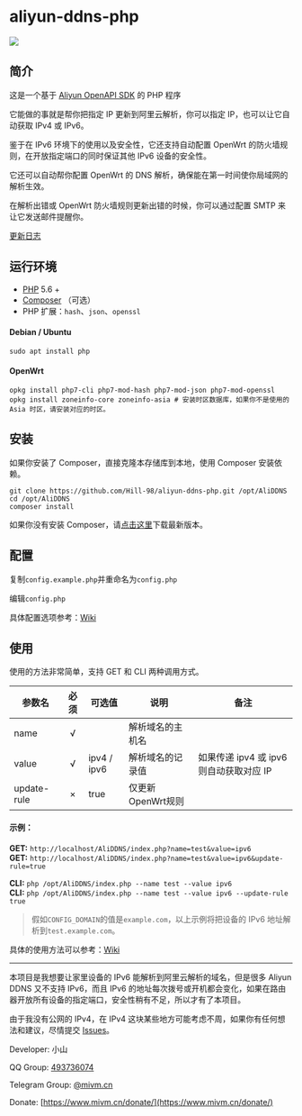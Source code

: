 # aliyun-ddns-php

![](https://img.shields.io/badge/version-v2-blue.svg)

## 简介 

这是一个基于 [Aliyun OpenAPI SDK](https://github.com/aliyun/aliyun-openapi-php-sdk) 的 PHP 程序  

它能做的事就是帮你把指定 IP 更新到阿里云解析，你可以指定 IP，也可以让它自动获取 IPv4 或 IPv6。  

鉴于在 IPv6 环境下的使用以及安全性，它还支持自动配置 OpenWrt 的防火墙规则，在开放指定端口的同时保证其他 IPv6 设备的安全性。

它还可以自动帮你配置 OpenWrt 的 DNS 解析，确保能在第一时间使你局域网的解析生效。

在解析出错或 OpenWrt 防火墙规则更新出错的时候，你可以通过配置 SMTP 来让它发送邮件提醒你。

[更新日志](https://github.com/Hill-98/aliyun-ddns-php/blob/master/Changelog.md)

## 运行环境

* [PHP](https://php.net) 5.6 +
* [Composer](https://getcomposer.org) （可选）
* PHP 扩展：`hash`、`json`、`openssl`

#### Debian / Ubuntu
```
sudo apt install php
```

#### OpenWrt
```
opkg install php7-cli php7-mod-hash php7-mod-json php7-mod-openssl
opkg install zoneinfo-core zoneinfo-asia # 安装时区数据库，如果你不是使用的 Asia 时区，请安装对应的时区。
```

## 安装

如果你安装了 Composer，直接克隆本存储库到本地，使用 Composer 安装依赖。
```
git clone https://github.com/Hill-98/aliyun-ddns-php.git /opt/AliDDNS
cd /opt/AliDDNS
composer install
```

如果你没有安装 Composer，请[点击这里](https://github.com/Hill-98/aliyun-ddns-php/releases/download/latest/aliyun-ddns-php.zip)下载最新版本。

## 配置

复制`config.example.php`并重命名为`config.php`

编辑`config.php`

具体配置选项参考：[Wiki](https://github.com/Hill-98/aliyun-ddns-php/wiki/%E9%85%8D%E7%BD%AE%E9%80%89%E9%A1%B9)

## 使用

使用的方法非常简单，支持 GET 和 CLI 两种调用方式。

参数名       |必须  |可选值      |说明             |备注
------------|:---:|-----------|-----------------|---
name        |√    |           |解析域名的主机名   |
value       |√    |ipv4 / ipv6|解析域名的记录值   |如果传递 ipv4 或 ipv6 则自动获取对应 IP
update-rule |×    |true       |仅更新 OpenWrt规则|

#### 示例：

**GET:** `http://localhost/AliDDNS/index.php?name=test&value=ipv6`  
**GET:** `http://localhost/AliDDNS/index.php?name=test&value=ipv6&update-rule=true`

**CLI:** `php /opt/AliDDNS/index.php --name test --value ipv6`  
**CLI:** `php /opt/AliDDNS/index.php --name test --value ipv6 --update-rule true`

>假如`CONFIG_DOMAIN`的值是`example.com`，以上示例将把设备的 IPv6 地址解析到`test.example.com`。

具体的使用方法可以参考：[Wiki](https://github.com/Hill-98/aliyun-ddns-php/wiki/%E4%BD%BF%E7%94%A8%E6%96%B9%E6%B3%95)

---

本项目是我想要让家里设备的 IPv6 能解析到阿里云解析的域名，但是很多 Aliyun DDNS 又不支持 IPv6，而且 IPv6 的地址每次拨号或开机都会变化，如果在路由器开放所有设备的指定端口，安全性稍有不足，所以才有了本项目。

由于我没有公网的 IPv4，在 IPv4 这块某些地方可能考虑不周，如果你有任何想法和建议，尽情提交 [Issues](https://github.com/Hill-98/aliyun-ddns-php/issues)。

Developer: 小山

QQ Group: [493736074](https://jq.qq.com/?_wv=1027&k=5f7KCIY)

Telegram Group: [@mivm.cn](https://t.me/mivm_cn)

Donate: [https://www.mivm.cn/donate/](https://www.mivm.cn/donate/)